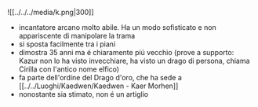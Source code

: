 ![[../../../media/k.png|300]]
- incantatore arcano molto abile. Ha un modo sofisticato e non appariscente di manipolare la trama
- si sposta facilmente tra i piani
- dimostra 35 anni ma é chiaramente piú vecchio (prove a supporto: Kazur non lo ha visto invecchiare, ha visto un drago di persona, chiama Cirilla con l'antico nome elfico)
- fa parte dell'ordine del Drago d'oro, che ha sede a [[../../Luoghi/Kaedwen/Kaedwen - Kaer Morhen]] 
- nonostante sia stimato, non é un artiglio